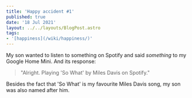 ```yaml
---
title: 'Happy accident #1'
published: true
date: '18 Jul 2021'
layout: ../../layouts/BlogPost.astro
tags:
- '[happiness](/wiki/happiness/)'
---
```


My son wanted to listen to something on Spotify and said *something* to my Google Home Mini. And its response:

> "Alright. Playing 'So What' by Miles Davis on Spotify."

Besides the fact that 'So What' is my favourite Miles Davis song, my son was also named after him.